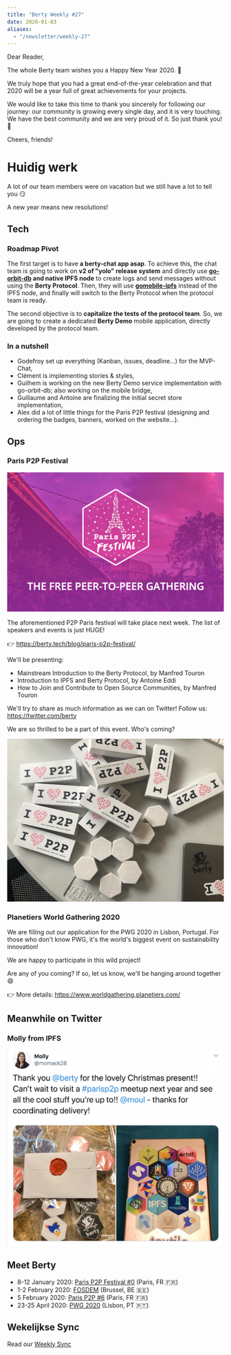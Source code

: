 ```yaml
---
title: "Berty Weekly #27"
date: 2020-01-03
aliases:
  - "/newsletter/weekly-27"
---
```


Dear Reader,

The whole Berty team wishes you a Happy New Year 2020. :gift:

We truly hope that you had a great end-of-the-year celebration  and that 2020 will be a year full of great achievements for your projects.

We would like to take this time to thank you sincerely for following our journey: our community is growing every single day, and it is very touching. We have the best community and we are very proud of it. So just thank you!  :blue_heart:

Cheers, friends!


# Huidig werk

A lot of our team members were on vacation but we still have a lot to tell you :smirk:

A new year means new resolutions!

## Tech

### Roadmap Pivot


The first target is to have **a berty-chat app asap**. To achieve this, the chat team is going to work on **v2 of "yolo" release system** and directly use **[go-orbit-db](https://github.com/berty/go-orbit-db) and native IPFS node** to create logs and send messages without using the **Berty Protocol**. Then, they will use **[gomobile-ipfs](https://github.com/berty/gomobile-ipfs)** instead of the IPFS node, and finally will switch to the Berty Protocol when the protocol team is ready.

The second objective is to **capitalize the tests of the protocol team**. So, we are going to create a dedicated **Berty Demo** mobile application, directly developed by the protocol team.

### In a nutshell

* Godefroy set up everything (Kanban, issues, deadline...) for the MVP-Chat,
* Clément is implementing stories & styles,
* Guilhem is working on the new Berty Demo service implementation with go-orbit-db; also working on the mobile bridge,
* Guillaume and Antoine are finalizing the initial secret store implementation,
* Alex did a lot of little things for the Paris P2P festival (designing and ordering the badges, banners, worked on the website...).

## Ops


### Paris P2P Festival

![image alt](parisp2pfestival.png)

The aforementioned P2P Paris festival will take place next week. The list of speakers and events is just HUGE!

:point_right: https://berty.tech/blog/paris-p2p-festival/

We'll be presenting:

* Mainstream Introduction to the Berty Protocol, by Manfred Touron
* Introduction to IPFS and Berty Protocol, by Antoine Eddi
* How to Join and Contribute to Open Source Communities, by Manfred Touron

We'll try to share as much information as we can on Twitter! Follow us: https://twitter.com/berty

We are so thrilled to be a part of this event. Who's coming?

![image alt](P2-P-stickers.jpg)


### Planetiers World Gathering 2020

We are filling out our application for the PWG 2020 in Lisbon, Portugal. For those who don't know PWG, it's the world's biggest event on sustainability innovation!

We are happy to participate in this wild project!

Are any of you coming? If so, let us know, we'll be hanging around together  :smile:

:point_right: More details: https://www.worldgathering.planetiers.com/


## Meanwhile on Twitter

### Molly from IPFS

![image alt](Capture-d-e-cran-2020-01-03-a-16-16-05.png)

## Meet Berty

* 8-12 January 2020: [Paris P2P Festival #0](https://p2p.paris/en/event/festival-0/) (Paris, FR 🇫🇷)
* 1-2 February 2020: [FOSDEM](https://fosdem.org/2020/) (Brussel, BE 🇧🇪)
* 5 February 2020: [Paris P2P #6](https://p2p.paris/en/event/monthly-6/) (Paris, FR 🇫🇷)
* 23-25 April 2020: [PWG 2020](https://www.worldgathering.planetiers.com/) (Lisbon, PT 🇵🇹)

## Wekelijkse Sync

Read our [Weekly Sync](https://github.com/berty/mgmt/blob/master/meeting-notes/2020/Q1/2020-01-03--staff-team-weekly-sync.md)
